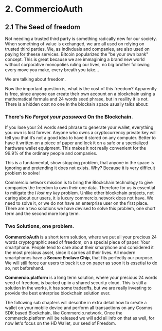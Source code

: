 # 2. CommercioAuth

## 2.1 The Seed of freedom

Not needing a trusted third party is something radically new for our society. When something of value is exchanged, we are all used on relying on trusted third parties. We, as indivduals and companies, are also used on paying for theese services. Bitcoin popularized the "be your own bank" concept. This is great because we are immagining a brand new world without corporative monopolies ruling our lives, no big brother following every move you make, every breath you take...

We are talking about freedom.

Now the important question is, what is the cost of this freedom? Apparently is free, since anyone can create their own account on a blockchain using a mathematical formula and 24 words seed phrase, but in reallity it is not. There is a hidden cost no one in the blockain space usually talks about:

### There's No _Forgot your password_ On the Blockchain. 


If you lose your 24 words seed phrase to generate your wallet, everything you own is lost forever. Anyone who owns a cryptocurrency private key will tell you that it’s not a good idea to have it stored on any computer. Better to have it written on a piece of paper and lock it on a safe or a specialized hardware wallet equipment.  This makes it not really convenient for the 99.9% of the ordinary people and companies. 

This is a fundamental, show stopping problem, that anyone in the space is ignoring and pretending it does not exists. Why? Because it is very difficult problem to solve! 

Commercio.network mission is to bring the Blockchain technology to give companies the freedom to own their one data. Therefore for us is essential to mitigate the _I lost my key_ problem. Unlike other blockchain projects, not caring about our users, it is luxury commercio.network does not have. We need to solve it, or we do not have an enterprise user on the first place. There are a two solutions we have devised to solve this problem, one short term and the second more long term.

### Two Solutions, one problem.

**CommercioAuth** is a short term solution, where we put all your precious 24 words cryptographic seed of freedom, on a special piece of paper: Your smartphone. People tend to care about their smarphone and considered it the most precious asset, since it carries all their lives. All modern smartphones have a **Secure Enclave Chip**, that fits perfectly our purpose. We will still force our users to back it up on paper as soon it is essetial to do so, not beforehand. 

**Commercio.platform** is a long term solution, where your precious 24 words seed of freedom, is backed up in a shared security cloud. This is still a solution in the works, it has some tradeoffs, but we are really investing to provide the best enterprise blockchain solution ever.

The following sub chapters will describe in extra detail how to create a wallet on your mobile device and perform all transactions on any Cosmos SDK based Blockchain, like Commercio.network.  Once the commercio.platform will be released we will add all info on that as well, for now let's focus on the HD Wallet, our seed of Freedom.









